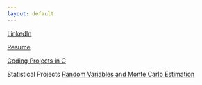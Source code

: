 ```yaml
---
layout: default
---
```


[LinkedIn]([linkedin.com](https://www.linkedin.com/in/adam-tkoy/))

[Resume](tkoy_resume_2024.pdf)

[Coding Projects in C](https://github.com/AdamTKoy/c-projects)

Statistical Projects
[Random Variables and Monte Carlo Estimation](https://htmlpreview.github.io/?https://github.com/AdamTKoy/AdamTKoy.github.io/blob/master/Statistical-Projects-in-R/RandomSampling_MonteCarlo.html)
